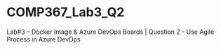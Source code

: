 # COMP367_Lab3_Q2
Lab#3 – Docker Image &amp; Azure DevOps Boards | Question 2 - Use Agile Process in Azure DevOps
